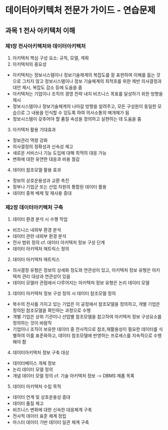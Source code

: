 # 데이터아키텍처 전문가 가이드 - 연습문제


## 과목 1 전사 아키텍처 이해
### 제1장 전사아키텍처와 데이터아키텍처
1. 아키텍처 핵심 구성 요소: 규칙, 모델, 계획
2. 아키텍처의 중요성
 - 아키텍처는 정보시스템이나 정보기술체계의 복잡도를 잘 표현하여 이해를 돕는 것으로 그치지 않고 정보시스템이나 정보 기술체계의 최적호를 위한 제반 의사결정과 대안 제시, 복잡도 감소 등에 도움을 줌
 - 아키텍처는 기업이나 조직의 경영 전략 내지 비즈니스 목표를 달성하기 위한 방향을 제시
 - 정보시스템이나 정보기술체계의 나아갈 방향을 알려주고, 모든 구성원이 동일한 모습으로 그 내용을 인식할 수 있도록 하여 의사소통의 매개체가 됨
 - 정보시스템이 갖추어야 할 품질 속성을 정의하고 실현하는 데 도움을 줌
3. 아키텍처 활용 기대효과
 - 정보관리 역량 강화
 - 의사결정의 정확성과 신속성 제고
 - 새로운 서비스나 기능 도입에 대해 최적의 대응 가능
 - 변화에 대한 유연한 대응과 비용 절감
4. 데이터 참조모델 활용 효과
 - 정보의 상호운용성과 교환 촉진
 - 정부나 기업군 또는 산업 차원의 통합된 데이터 활용
 - 데이터 중복 배제 및 재사용 증대

### 제2장 데이터아키텍처 구축
1. 데이터 환경 분석 시 수행 작업
 - 비즈니스 내외부 환경 분석
 - 데이터 관련 내외부 환경 분석
 - 전사 범위 정의
cf. 데이터 아키텍처 정보 구성 단계
 - 데이터 아키텍처 매트릭스 정의
2. 데이터 아키텍처 매트릭스
 - 의사결정 유형은 정보의 상세화 정도와 연관성이 있고, 아키텍처 정보 유형은 아키텍처 관리 대상과 연관성이 있음
 - 데이터 모델러 관점에서 다루어지는 아키텍처 정보 유형은 논리 데이터 모델
3. 데이터 아키텍처 정보 구성 정의 시 데이터 참조모델 정의
 - 복수의 전사를 가지고 있는 기업은 이 공정에서 참조모델을 정의하고, 개별 기업은 정의된 참조모델을 확인하는 과정으로 수행
 - 개별 기업은 상위 기관이나 산업별 참조모델을 참고하여 아키텍처 정보 구성요소를 정의하는 것이 바람직
 - 기업이나 조직이 보유한 데이터 중 전사적으로 참조,재활용성이 필요한 데이터를 식별하여 이를 표준화하고, 데이터 참조모델에 반영하는 프로세스를 지속적으로 수행해야 함
4. 데이터아키텍처 정보 구축 대상
 - 데이터베이스 개체 정보
 - 논리 데이터 모델 정의
 - 개념 데이터 모델 정의
cf. 기술 아키텍처 정보 -> DBMS 제품 목록
5. 데이터 아키텍처 수립 목적
 - 데이터 연계 및 상호운용성 증대
 - 데이터 품질 제고
 - 비즈니스 변화에 대한 신속한 대응체계 구축
 - 전사적 데이터 표준 체계 정립
 - 마스터 데이터 기반 데이터 일관 체계 구축